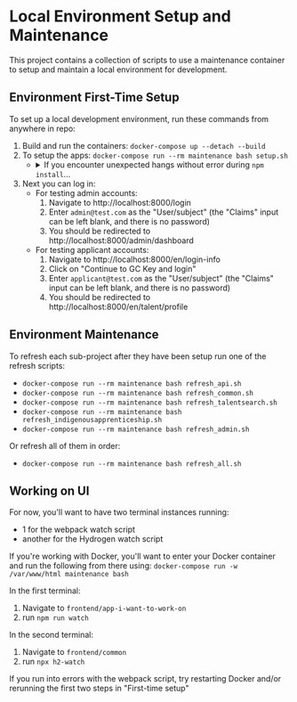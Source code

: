 # Local Environment Setup and Maintenance

This project contains a collection of scripts to use a maintenance container to setup and maintain a local environment for development.

## Environment First-Time Setup

To set up a local development environment, run these commands from anywhere in repo:

1. Build and run the containers: `docker-compose up --detach --build`
2. To setup the apps: `docker-compose run --rm maintenance bash setup.sh`
   -  <details>
         <summary>If you encounter unexpected hangs without error during <code>npm install</code>...</summary>
         ...try stopping `mock-auth` container temporarily. (It runs a Java app,
         and these can be memory hogs.) You can do this via Docker UI or this CLI
         command:
         ```
         docker-compose stop mock-auth
         # Finish building app.
         docker-compose start mock-auth
         ```
      </details>
3. Next you can log in:
   - For testing admin accounts:
      1. Navigate to http://localhost:8000/login
      2. Enter `admin@test.com` as the "User/subject" (the "Claims" input can be left blank, and there is no password)
      3. You should be redirected to http://localhost:8000/admin/dashboard
   - For testing applicant accounts:
      1. Navigate to http://localhost:8000/en/login-info
      2. Click on "Continue to GC Key and login"
      3. Enter `applicant@test.com` as the "User/subject" (the "Claims" input can be left blank, and there is no password)
      4. You should be redirected to http://localhost:8000/en/talent/profile

## Environment Maintenance

To refresh each sub-project after they have been setup run one of the refresh scripts:

- `docker-compose run --rm maintenance bash refresh_api.sh`
- `docker-compose run --rm maintenance bash refresh_common.sh`
- `docker-compose run --rm maintenance bash refresh_talentsearch.sh`
- `docker-compose run --rm maintenance bash refresh_indigenousapprenticeship.sh`
- `docker-compose run --rm maintenance bash refresh_admin.sh`

Or refresh all of them in order:

- `docker-compose run --rm maintenance bash refresh_all.sh`

## Working on UI
For now, you'll want to have two terminal instances running: 
- 1 for the webpack watch script
- another for the Hydrogen watch script

If you're working with Docker, you'll want to enter your Docker container and run the following from there using: `docker-compose run -w /var/www/html maintenance bash`

In the first terminal:
1. Navigate to `frontend/app-i-want-to-work-on`
2. run `npm run watch`

In the second terminal:
1. Navigate to `frontend/common`
2. run `npx h2-watch`

If you run into errors with the webpack script, try restarting Docker and/or rerunning the first two steps in "First-time setup"
